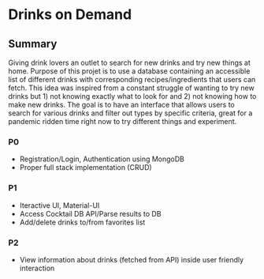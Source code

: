 # Drinks on Demand
## Summary
Giving drink lovers an outlet to search for new drinks and try new things at home. Purpose of this projet is to use a database containing an accessible list of different drinks with corresponding recipes/ingredients that users can fetch. This idea was inspired from a constant struggle of wanting to try new drinks but 1) not knowing exactly what to look for and 2) not knowing how to make new drinks. The goal is to have an interface that allows users to search for various drinks and filter out types by specific criteria, great for a pandemic ridden time right now to try different things and experiment.

### P0
- Registration/Login, Authentication using MongoDB
- Proper full stack implementation (CRUD) 
### P1
- Iteractive UI, Material-UI
- Access Cocktail DB API/Parse results to DB
- Add/delete drinks to/from favorites list
### P2
- View information about drinks (fetched from API) inside user friendly interaction
